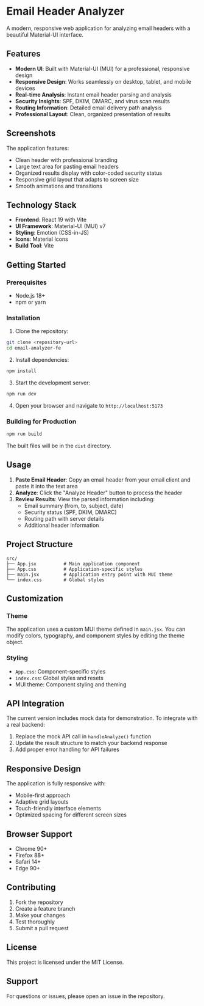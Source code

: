 # Email Header Analyzer

A modern, responsive web application for analyzing email headers with a beautiful Material-UI interface.

## Features

- **Modern UI**: Built with Material-UI (MUI) for a professional, responsive design
- **Responsive Design**: Works seamlessly on desktop, tablet, and mobile devices
- **Real-time Analysis**: Instant email header parsing and analysis
- **Security Insights**: SPF, DKIM, DMARC, and virus scan results
- **Routing Information**: Detailed email delivery path analysis
- **Professional Layout**: Clean, organized presentation of results

## Screenshots

The application features:
- Clean header with professional branding
- Large text area for pasting email headers
- Organized results display with color-coded security status
- Responsive grid layout that adapts to screen size
- Smooth animations and transitions

## Technology Stack

- **Frontend**: React 19 with Vite
- **UI Framework**: Material-UI (MUI) v7
- **Styling**: Emotion (CSS-in-JS)
- **Icons**: Material Icons
- **Build Tool**: Vite

## Getting Started

### Prerequisites

- Node.js 18+ 
- npm or yarn

### Installation

1. Clone the repository:
```bash
git clone <repository-url>
cd email-analyzer-fe
```

2. Install dependencies:
```bash
npm install
```

3. Start the development server:
```bash
npm run dev
```

4. Open your browser and navigate to `http://localhost:5173`

### Building for Production

```bash
npm run build
```

The built files will be in the `dist` directory.

## Usage

1. **Paste Email Header**: Copy an email header from your email client and paste it into the text area
2. **Analyze**: Click the "Analyze Header" button to process the header
3. **Review Results**: View the parsed information including:
   - Email summary (from, to, subject, date)
   - Security status (SPF, DKIM, DMARC)
   - Routing path with server details
   - Additional header information

## Project Structure

```
src/
├── App.jsx          # Main application component
├── App.css          # Application-specific styles
├── main.jsx         # Application entry point with MUI theme
└── index.css        # Global styles
```

## Customization

### Theme

The application uses a custom MUI theme defined in `main.jsx`. You can modify colors, typography, and component styles by editing the theme object.

### Styling

- `App.css`: Component-specific styles
- `index.css`: Global styles and resets
- MUI theme: Component styling and theming

## API Integration

The current version includes mock data for demonstration. To integrate with a real backend:

1. Replace the mock API call in `handleAnalyze()` function
2. Update the result structure to match your backend response
3. Add proper error handling for API failures

## Responsive Design

The application is fully responsive with:
- Mobile-first approach
- Adaptive grid layouts
- Touch-friendly interface elements
- Optimized spacing for different screen sizes

## Browser Support

- Chrome 90+
- Firefox 88+
- Safari 14+
- Edge 90+

## Contributing

1. Fork the repository
2. Create a feature branch
3. Make your changes
4. Test thoroughly
5. Submit a pull request

## License

This project is licensed under the MIT License.

## Support

For questions or issues, please open an issue in the repository.
